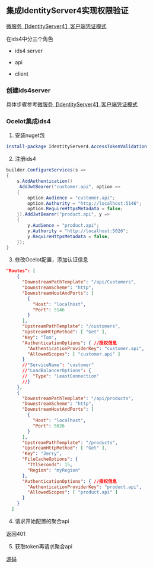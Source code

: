 ## 集成IdentityServer4实现权限验证

[微服务【IdentityServer4】客户端凭证模式]()

在ids4中分三个角色

* ids4 server

* api

* client

### 创建ids4server

具体步骤参考[微服务【IdentityServer4】客户端凭证模式]()


### Ocelot集成ids4


1. 安装nuget包

```powershell
install-package IdentityServer4.AccessTokenValidation
```

2. 注册ids4

```c#
builder.ConfigureServices(s =>
{
    s.AddAuthentication()
    .AddJwtBearer("customer.api", option =>
    {
        option.Audience = "customer.api";
        option.Authority = "http://localhost:5146";
        option.RequireHttpsMetadata = false;
    }).AddJwtBearer("product.api", y =>
    {
        y.Audience = "product.api";
        y.Authority = "http://localhost:5026";
        y.RequireHttpsMetadata = false;
    });
}
```

3. 修改Ocelot配置，添加认证信息

```json
"Routes": [
    {
      "DownstreamPathTemplate": "/api/Customers",
      "DownstreamScheme": "http",
      "DownstreamHostAndPorts": [
        {
          "Host": "localhost",
          "Port": 5146
        }
      ],
      "UpstreamPathTemplate": "/customers",
      "UpstreamHttpMethod": [ "Get" ],
      "Key": "Tom",
      "AuthenticationOptions": { //授权信息
        "AuthenticationProviderKey": "customer.api",
        "AllowedScopes": [ "customer.api" ]
      }
      //"ServiceName": "customer"
      //"LoadBalancerOptions": {
      //  "Type": "LeastConnection"
      //}
    },
    {
      "DownstreamPathTemplate": "/api/products",
      "DownstreamScheme": "http",
      "DownstreamHostAndPorts": [
        {
          "Host": "localhost",
          "Port": 5026
        }
      ],
      "UpstreamPathTemplate": "/products",
      "UpstreamHttpMethod": [ "Get" ],
      "Key": "Jerry",
      "FileCacheOptions": {
        "TtlSeconds": 15,
        "Region": "myRegion"
      },
      "AuthenticationOptions": { //授权信息
        "AuthenticationProviderKey": "product.api",
        "AllowedScopes": [ "product.api" ]
      }
    }
  ]

```

4. 请求开始配置的聚合api

返回401

5. 获取token再请求聚合api


<!-- TODO -->
<!-- 
疑问：
https://www.cnblogs.com/cwsheng/p/13418974.html
Ocelot如何请求ids4的服务的，没有配置ids4的地址的地方
 -->

 [源码](https://github.com/thomerson/Demo/tree/main/dotnet6/DemoOcelot)
 